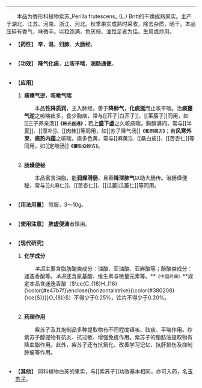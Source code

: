 ---
&emsp;&emsp;本品为唇形科植物紫苏_Perilla frutescens_ (L.) Britt的干燥成熟果实。主产于湖北、江苏、河南、浙江、河北。秋季果实成熟时采收，除去杂质，晒干。本品压碎有香气，味微辛。以粒饱满、色灰棕、油性足者为佳。生用或炒用。

- 【**药性**】
	**辛**，**温**。**归肺**、**大肠经**。<br></br>

- 【**功效**】
	**降气化痰**，**止咳平喘**，**润肠通便**。<br></br>

- 【**应用**】
	1. **痰壅气逆**，**咳嗽气喘**
		
		&emsp;&emsp;本品**性降质润**，主入肺经，善于**降肺气**，**化痰涎**而止咳平喘。治**痰壅气逆**之咳喘痰多，食少胸痞，常与[[芥子|白芥子]]、[[莱菔子]]同用，如[[三子养亲汤]]**`《韩氏医通》`**；若**上盛下虚**之久咳痰喘，胸膈满闷，常与[[半夏]]、[[厚朴]]、[[肉桂]]等同用，如[[苏子降气汤]]**`《和剂局方》`**；若**风寒外束**，**痰热内蕴**之咳喘，痰多色黄，常与[[麻黄]]、[[桑白皮]]、[[苦杏仁]]等同用，如[[定喘汤]]**`《摄生众妙方》`**。<br></br>
	
	2. **肠燥便秘**
		
		&emsp;&emsp;本品富含油脂，能**润燥滑肠**，且善**降泄肺气**以助大肠传<dfn></dfn>。治肠燥便秘，常与[[火麻仁]]、[[苦杏仁]]、[[瓜蒌|瓜蒌仁]]等同用。<br></br>

- 【**用法用量**】
	煎服，3～10g。<br></br>

- 【**使用注意**】
	**脾虚便溏**者慎用。<br></br>

- 【**现代研究**】
	1. **化学成分**
		
		&emsp;&emsp;<dfn>本品</dfn>主要含脂肪酸类成分：油酸、亚油酸、亚麻酸等；酚酸类成分：迷迭香酸等。<dfn>本品</dfn>还含氨基酸、维生素与微量元素等。**`《中国药典》`**规定本品含迷迭香酸（$\ce{C_{18}H_{16}{\color{#e47b7f}\enclose{horizontalstrike}{\color{#380208}{\ce{S}}}}O_{8}}$）不得少于0.25%，饮片不得少于0.20%。<br></br>
	
	2. **药理作用**
		
		&emsp;&emsp;紫苏子及其炮制品多种提取物有不同程度镇咳、祛痰、平喘作用。炒紫苏子醇提物有抗炎、抗过敏、增强免疫作用。紫苏子的脂肪油提取物有降血脂作用。此外，紫苏子还有抗氧化、改善学习记忆、抗肝损伤及抑制肿瘤等作用。<br></br>

- 【**其他**】
	同科植物白苏的果实，与[[紫苏子]]功效基本相同，亦可入药，名<ins>玉苏子</ins>。